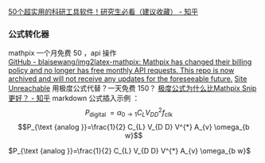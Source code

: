 [50个超实用的科研工具软件！研究生必看（建议收藏） - 知乎](https://zhuanlan.zhihu.com/p/449058702#:~:text=%E7%A0%94%E7%A9%B6%E7%94%9F%E5%BF%85%E7%9C%8B%EF%BC%88%E5%BB%BA%E8%AE%AE%E6%94%B6%E8%97%8F%EF%BC%89%201%20%E8%AE%BA%E6%96%87%E4%B8%8B%E8%BD%BD%E5%B7%A5%E5%85%B7%20%E4%B8%AD%E5%9B%BD%E7%9F%A5%E7%BD%91%20%E5%9B%BD%E5%86%85%E6%9C%80%E5%85%A8%E8%AE%BA%E6%96%87%E6%95%B0%E6%8D%AE%E5%BA%93%EF%BC%8C%E6%B2%A1%E6%9C%89%E4%B9%8B%E4%B8%80%E3%80%82%20...%202%20%E8%AE%BA%E6%96%87%E9%98%85%E8%AF%BB%E5%B7%A5%E5%85%B7,Python%20...%208%20%E5%85%AC%E5%BC%8F%E7%BC%96%E8%BE%91%E5%B7%A5%E5%85%B7%20Mathpix%20Snipping%20...%20%E6%9B%B4%E5%A4%9A%E9%A1%B9%E7%9B%AE)

### 公式转化器
mathpix  一个月免费 50 ，api 操作  
[GitHub - blaisewang/img2latex-mathpix: Mathpix has changed their billing policy and no longer has free monthly API requests. This repo is now archived and will not receive any updates for the foreseeable future.](https://github.com/blaisewang/img2latex-mathpix)
[Site Unreachable](https://blog.csdn.net/weixin_44984664/article/details/105242426)
用极度公式代替？一天免费 150？
[极度公式为什么比Mathpix Snip更好？ - 知乎](https://zhuanlan.zhihu.com/p/378394651)
markdown 公式插入示例 ：
$$P_{\text {digital }}=\alpha_{0 \rightarrow 1} C_{L} V_{D D}^{2} f_{\text {clk }} \quad$$
$$P_{\text {analog }}=\frac{1}{2} C_{L} V_{D D} V^{*} A_{v} \omega_{b w}$$

$P_{\text {analog }}=\frac{1}{2} C_{L} V_{D D} V^{*} A_{v} \omega_{b w}$  

